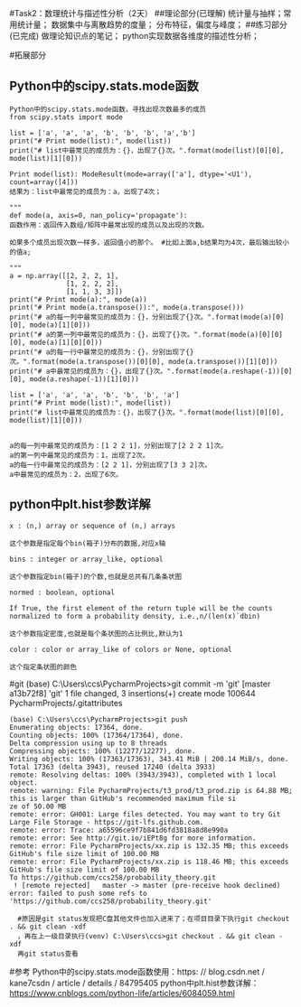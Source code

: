 #Task2：数理统计与描述性分析（2天）
##理论部分(已理解)
统计量与抽样；常用统计量；
数据集中与离散趋势的度量；
分布特征，偏度与峰度；
##练习部分(已完成)
做理论知识点的笔记；
python实现数据各维度的描述性分析；

#拓展部分
## Python中的scipy.stats.mode函数
    Python中的scipy.stats.mode函数，寻找出现次数最多的成员
    from scipy.stats import mode
    
    list = ['a', 'a', 'a', 'b', 'b', 'b', 'a','b']
    print("# Print mode(list):", mode(list))
    print("# list中最常见的成员为：{}，出现了{}次。".format(mode(list)[0][0], mode(list)[1][0]))
    
    Print mode(list): ModeResult(mode=array(['a'], dtype='<U1'), count=array([4]))
    结果为：list中最常见的成员为：a，出现了4次；
    
    """
    def mode(a, axis=0, nan_policy='propagate'):
    函数作用：返回传入数组/矩阵中最常出现的成员以及出现的次数。
    
    如果多个成员出现次数一样多，返回值小的那个。 #比如上面a,b结果均为4次，最后输出较小的值a;
    
    """
    a = np.array([[2, 2, 2, 1],
                  [1, 2, 2, 2],
                  [1, 1, 3, 3]])
    print("# Print mode(a):", mode(a))
    print("# Print mode(a.transpose()):", mode(a.transpose()))
    print("# a的每一列中最常见的成员为：{}，分别出现了{}次。".format(mode(a)[0][0], mode(a)[1][0]))
    print("# a的第一列中最常见的成员为：{}，出现了{}次。".format(mode(a)[0][0][0], mode(a)[1][0][0]))
    print("# a的每一行中最常见的成员为：{}，分别出现了{}次。".format(mode(a.transpose())[0][0], mode(a.transpose())[1][0]))
    print("# a中最常见的成员为：{}，出现了{}次。".format(mode(a.reshape(-1))[0][0], mode(a.reshape(-1))[1][0]))
    
    list = ['a', 'a', 'a', 'b', 'b', 'b', 'a']
    print("# Print mode(list):", mode(list))
    print("# list中最常见的成员为：{}，出现了{}次。".format(mode(list)[0][0], mode(list)[1][0]))
    
    
    a的每一列中最常见的成员为：[1 2 2 1]，分别出现了[2 2 2 1]次。
    a的第一列中最常见的成员为：1，出现了2次。
    a的每一行中最常见的成员为：[2 2 1]，分别出现了[3 3 2]次。
    a中最常见的成员为：2，出现了6次。


## python中plt.hist参数详解

    x : (n,) array or sequence of (n,) arrays
    
    这个参数是指定每个bin(箱子)分布的数据,对应x轴
    
    bins : integer or array_like, optional
    
    这个参数指定bin(箱子)的个数,也就是总共有几条条状图
    
    normed : boolean, optional
    
    If True, the first element of the return tuple will be the counts normalized to form a probability density, i.e.,n/(len(x)`dbin)
    
    这个参数指定密度,也就是每个条状图的占比例比,默认为1
    
    color : color or array_like of colors or None, optional
    
    这个指定条状图的颜色
    
 #git
    (base) C:\Users\ccs\PycharmProjects>git commit -m 'git'
[master a13b72f8] 'git'
     1 file changed, 3 insertions(+)
     create mode 100644 PycharmProjects/.gitattributes
    
    (base) C:\Users\ccs\PycharmProjects>git push
    Enumerating objects: 17364, done.
    Counting objects: 100% (17364/17364), done.
    Delta compression using up to 8 threads
    Compressing objects: 100% (12277/12277), done.
    Writing objects: 100% (17363/17363), 343.41 MiB | 200.14 MiB/s, done.
    Total 17363 (delta 3943), reused 17240 (delta 3933)
    remote: Resolving deltas: 100% (3943/3943), completed with 1 local object.
    remote: warning: File PycharmProjects/t3_prod/t3_prod.zip is 64.88 MB; this is larger than GitHub's recommended maximum file si
    ze of 50.00 MB
    remote: error: GH001: Large files detected. You may want to try Git Large File Storage - https://git-lfs.github.com.
    remote: error: Trace: a65596ce9f7b841d6fd3818a8d8e990a
    remote: error: See http://git.io/iEPt8g for more information.
    remote: error: File PycharmProjects/xx.zip is 132.35 MB; this exceeds GitHub's file size limit of 100.00 MB
    remote: error: File PycharmProjects/xx.zip is 118.46 MB; this exceeds GitHub's file size limit of 100.00 MB
    To https://github.com/ccs258/probability_theory.git
     ! [remote rejected]   master -> master (pre-receive hook declined)
    error: failed to push some refs to 'https://github.com/ccs258/probability_theory.git'
       
      #原因是git status发现把C盘其他文件也加入进来了；在项目目录下执行git checkout . && git clean -xdf
      ，再在上一级目录执行(venv) C:\Users\ccs>git checkout . && git clean -xdf
      再git status查看



#参考
    Python中的scipy.stats.mode函数使用：https: // blog.csdn.net / kane7csdn / article / details / 84795405
    python中plt.hist参数详解：https://www.cnblogs.com/python-life/articles/6084059.html
